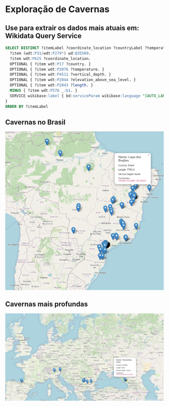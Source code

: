 # Exploração de Cavernas

## Use para extrair os dados mais atuais em: Wikidata Query Service
```sql
SELECT DISTINCT ?itemLabel ?coordinate_location ?countryLabel ?temperature ?vertical_depth ?elevation_above_sea_level ?length WHERE {
  ?item (wdt:P31/wdt:P279*) wd:Q35509.
  ?item wdt:P625 ?coordinate_location.
  OPTIONAL { ?item wdt:P17 ?country. }
  OPTIONAL { ?item wdt:P2076 ?temperature. }
  OPTIONAL { ?item wdt:P4511 ?vertical_depth. }
  OPTIONAL { ?item wdt:P2044 ?elevation_above_sea_level. }
  OPTIONAL { ?item wdt:P2043 ?length. }
  MINUS { ?item wdt:P576 _:b1. }
  SERVICE wikibase:label { bd:serviceParam wikibase:language "[AUTO_LANGUAGE], en". }
}
ORDER BY ?itemLabel
```
## Cavernas no Brasil
![Cavernas no Brasil](mapa_brasil.png)

## Cavernas mais profundas
![Cavernas mais profundas](mapa.png)
